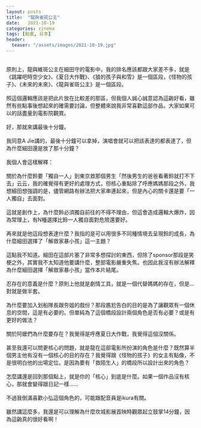 ```yaml
---
layout: posts
title:  "龍與雀斑公主"
date:   2021-10-19
categories: cinema
tags: [動畫, 日本]
header: 
  teaser: "/assets/images/2021-10-19.jpg"
---
```

<br>
原則上，龍與維斑公主在細田守的電影中，我的排名應該都跟大家差不多，就是《跳躍吧時空少女》、《夏日大作戰》、《狼的孩子與和雪》是一個區段，《怪物的孩子》、《未來的未來》、《龍與雀斑公主》是一個區段。<br><br>
照這個邏輯應該是把此片放在比較差的那區，但我個人誠心誠意認為這齣好看，雖然有些點事後想起來的確需要討論，但整體來說我非常喜歡這部作品，大家如果可以的話盡量到電影院觀賞。<br><br>
好，那就來講最後十分鐘。<br><br>
我同意A Jie講的，最後十分鐘可以拿掉，演唱會就可以把該表達的都表達了，但為什麼細田還是放了那十分鐘？<br><br>
我個人會這樣解釋：<br><br>
關於為什麼鈴要「獨自一人」到東京救那個男生「然後男生的爸爸看著鈴就打不下去」云云，我的確覺得有更好的處理方式，但核心重點除了呼應媽媽那段之外，我想細田想強調的是，儘管網路有辦法把大家串連起來，但是內心的關卡還是要「一人獨自」去面對。<br><br>
這就是創作上，為什麼鈴必須獨自前往的不得不理由，但這會造成邏輯大爆炸，因為常理上，有N種選擇比鈴一人獨自面對危險還要好。<br><br>
再來就是他這段想表達什麼？我指的是可以用很多不同種情境去呈現鈴的成長，為什麼細田選擇了「解救家暴小孩」這一主題？<br><br>
這點我不知道。細田在這部片塞了非常多想探討的東西，但除了sponsor那段是笑梗之外，其實我不太知道他要講什麼，整部電影嚴重失焦。也因此我沒有辦法解釋為什麼細田選擇「解救家暴小孩」當作本片結尾。<br><br>
忍存在的意義是什麼？原則上他就是劇情工具，就是一個代替媽媽的存在，但是…對就是做半套。<br><br>
為什麼要加入划船隊長跟夯姐的戲份？那段尷尬告白的目的是為了讓觀眾有一個休息的空間，這是有必要的。但單純為了這個橋段設計兩個角色是否有必要？或是有更好的做法？<br><br>
關於阿嬤們為什麼要存在？我覺得是呼應夏日大作戰，我覺得這個沒關係。<br><br>
甚至我還可以問更核心的問題，就是龍在這部電影所扮演的角色是什麼？既然算半個男主他有沒有一個核心的目的存在？我覺得跟《怪物的孩子》的女主有點像，不是很明白他的出場定位。是因為要有「救陌生人」的橋段所以設計出來的角色？<br><br>
怎麼講還是回到那個點上，就是你的「核心」到底是什麼。如果一個作品沒有核心，那就會變得跟日記一樣……<br><br>
不過我倒滿喜歡小弘這個角色的，可能跟配音員是ikura有關。<br><br>
雖然講這麼多，我還是可以理解為什麼坎城影展首映時觀眾起立鼓掌14分鐘，因為這齣真的很好看啊！<br><br>
